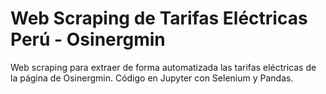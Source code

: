# Web Scraping de Tarifas Eléctricas Perú - Osinergmin
Web scraping para extraer de forma automatizada las tarifas eléctricas de la página de Osinergmin. Código en Jupyter con Selenium y Pandas.
